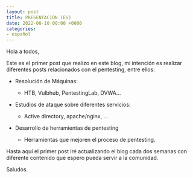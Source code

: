 ```yaml
---
layout: post
title: PRESENTACIÓN (ES)
date: 2022-08-10 00:00 +0000
categories:
- español
---
```

Hola a todos,

Este es el primer post que realizo en este blog, mi intención es realizar diferentes posts relacionados con el pentesting, entre ellos:

- Resolución de Máquinas:

    * HTB, Vulbhub, PentestingLab, DVWA...

- Estudios de ataque sobre diferentes servicios:

    * Active directory, apache/nginx, ...

- Desarrollo de herramientas de pentesting

    * Herramientas que mejoren el proceso de pentesting.

Hasta aquí el primer post iré actualizando el blog cada dos semanas con diferente contenido que espero pueda servir a la comunidad.

Saludos.